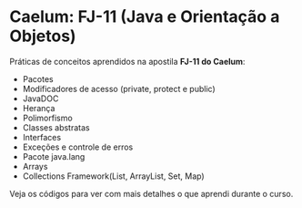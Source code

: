 # Caelum: FJ-11 (Java e Orientação a Objetos)

Práticas de conceitos aprendidos na apostila  **FJ-11 do Caelum**:

* Pacotes
* Modificadores de acesso (private, protect e public)
* JavaDOC
* Herança
* Polimorfismo
* Classes abstratas
* Interfaces
* Exceções e controle de erros
* Pacote java.lang
* Arrays
* Collections Framework(List, ArrayList, Set, Map) 

Veja os códigos para ver com mais detalhes o que aprendi durante o curso.
